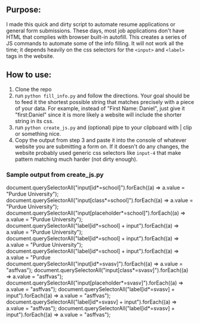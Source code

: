 ## Purpose:
I made this quick and dirty script to automate resume applications or general form submissions. These days, most job applications don't have HTML that complies with browser built-in autofill. This creates a series of JS commands to automate some of the info filling. It will not work all the time; it depends heavily on the css selectors for the `<input>` and `<label>` tags in the website.

## How to use:
1. Clone the repo
2. run `python fill_info.py` and follow the directions. Your goal should be to feed it the shortest possible string that matches precisely with a piece of your data. For example, instead of "First Name: Daniel", just give it "first:Daniel" since it is more likely a website will include the shorter string in its css.
3. run `python create_js.py` and (optional) pipe to your clipboard with | clip or something nice.
4. Copy the output from step 3 and paste it into the console of whatever website you are submitting a form on. If it doesn't do any changes, the website probably used generic css selectors like `input-4` that make pattern matching much harder (not dirty enough).

### Sample output from create_js.py
  document.querySelectorAll("input[id*=school]").forEach((a) => a.value = "Purdue University");
  document.querySelectorAll("input[class*=school]").forEach((a) => a.value = "Purdue University");
  document.querySelectorAll("input[placeholder*=school]").forEach((a) => a.value = "Purdue University");
  document.querySelectorAll("label[id*=school] + input").forEach((a) => a.value = "Purdue University");
  document.querySelectorAll("label[id*=school] + input").forEach((a) => a.value = "Purdue University");
  document.querySelectorAll("label[id*=school] + input").forEach((a) => a.value = "Purdue 
  document.querySelectorAll("input[id*=svasv]").forEach((a) => a.value = "asffvas");
  document.querySelectorAll("input[class*=svasv]").forEach((a) => a.value = "asffvas");
  document.querySelectorAll("input[placeholder*=svasv]").forEach((a) => a.value = "asffvas");
  document.querySelectorAll("label[id*=svasv] + input").forEach((a) => a.value = "asffvas");
  document.querySelectorAll("label[id*=svasv] + input").forEach((a) => a.value = "asffvas");
  document.querySelectorAll("label[id*=svasv] + input").forEach((a) => a.value = "asffvas");
